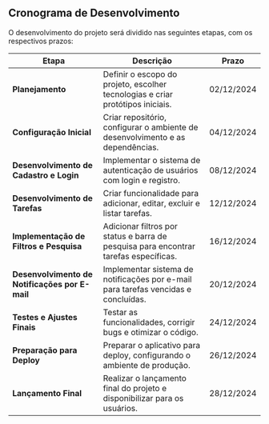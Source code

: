 ## Cronograma de Desenvolvimento

O desenvolvimento do projeto será dividido nas seguintes etapas, com os respectivos prazos:

| Etapa                            | Descrição                                                               | Prazo            |
|----------------------------------|-------------------------------------------------------------------------|------------------|
| **Planejamento**                 | Definir o escopo do projeto, escolher tecnologias e criar protótipos iniciais. | 02/12/2024       |
| **Configuração Inicial**         | Criar repositório, configurar o ambiente de desenvolvimento e as dependências. | 04/12/2024       |
| **Desenvolvimento de Cadastro e Login** | Implementar o sistema de autenticação de usuários com login e registro. | 08/12/2024       |
| **Desenvolvimento de Tarefas**   | Criar funcionalidade para adicionar, editar, excluir e listar tarefas.   | 12/12/2024       |
| **Implementação de Filtros e Pesquisa** | Adicionar filtros por status e barra de pesquisa para encontrar tarefas específicas. | 16/12/2024       |
| **Desenvolvimento de Notificações por E-mail** | Implementar sistema de notificações por e-mail para tarefas vencidas e concluídas. | 20/12/2024       |
| **Testes e Ajustes Finais**      | Testar as funcionalidades, corrigir bugs e otimizar o código.           | 24/12/2024       |
| **Preparação para Deploy**       | Preparar o aplicativo para deploy, configurando o ambiente de produção.  | 26/12/2024       |
| **Lançamento Final**             | Realizar o lançamento final do projeto e disponibilizar para os usuários. | 28/12/2024       |
